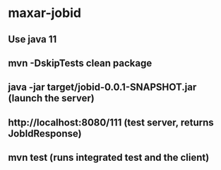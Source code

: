 # maxar-jobid

## Use java 11
## mvn -DskipTests clean package
## java -jar target/jobid-0.0.1-SNAPSHOT.jar  (launch the server)
## http://localhost:8080/111 (test server, returns JobIdResponse)
## mvn test  (runs integrated test and the client)
